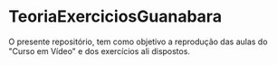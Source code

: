 # TeoriaExerciciosGuanabara
O presente repositório, tem como objetivo a reprodução das aulas do "Curso em Vídeo" e dos exercícios ali dispostos.
